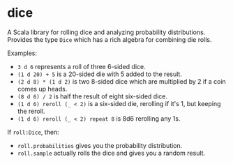 # dice
A Scala library for rolling dice and analyzing probability distributions. Provides the type `Dice` which has a rich algebra for combining die rolls.

Examples:

* `3 d 6` represents a roll of three 6-sided dice.
* `(1 d 20) + 5` is a 20-sided die with 5 added to the result.
* `(2 d 8) * (1 d 2)` is two 8-sided dice which are multiplied by 2 if a coin comes up heads.
* `(8 d 6) / 2` is half the result of eight six-sided dice.
* `(1 d 6) reroll (_ < 2)` is a six-sided die, rerolling if it's 1, but keeping the reroll.
* `(1 d 6) reroll (_ < 2) repeat 8` is 8d6 rerolling any 1s.

If `roll:Dice`, then:
  * `roll.probabilities` gives you the probability distribution.
  * `roll.sample` actually rolls the dice and gives you a random result.
  
